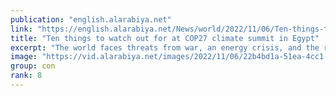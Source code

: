 ```yaml
---
publication: "english.alarabiya.net"
link: "https://english.alarabiya.net/News/world/2022/11/06/Ten-things-to-watch-out-for-at-COP27-climate-summit-in-Egypt"
title: "Ten things to watch out for at COP27 climate summit in Egypt"
excerpt: "The world faces threats from war, an energy crisis, and the risk of a global recession, but climate change is by no means a sleeper issue this year. Deadly"
image: "https://vid.alarabiya.net/images/2022/11/06/22b4bd1a-51ea-4cc1-b404-081886850046/22b4bd1a-51ea-4cc1-b404-081886850046_16x9_600x338.JPG"
group: con
rank: 8
---
```

